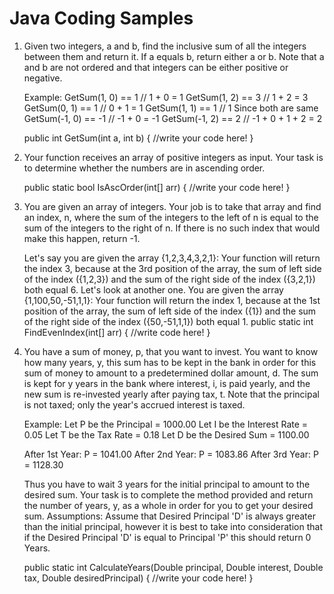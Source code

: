# Java Coding Samples


1.	Given two integers, a and b, find the inclusive sum of all the integers between them and return it. If a equals b, return either a or b. Note that a and b are not ordered and that integers can be either positive or negative. 
	
	Example:
	GetSum(1, 0) == 1   // 1 + 0 = 1
	GetSum(1, 2) == 3   // 1 + 2 = 3
	GetSum(0, 1) == 1   // 0 + 1 = 1
	GetSum(1, 1) == 1   // 1 Since both are same
	GetSum(-1, 0) == -1 // -1 + 0 = -1
	GetSum(-1, 2) == 2  // -1 + 0 + 1 + 2 = 2

	public int GetSum(int a, int b)
	{
		//write your code here!
	}


2.	Your function receives an array of positive integers as input. Your task is to determine whether the numbers are in ascending order.
	
	public static bool IsAscOrder(int[] arr)
	{
		//write your code here!
	}

3.	You are given an array of integers. Your job is to take that array and find an index, n, where the sum of the integers to the left of n is equal to the sum of the integers to the right of n. If there is no such index that would make this happen, return -1.
	
	Let's say you are given the array {1,2,3,4,3,2,1}:
	Your function will return the index 3, because at the 3rd position of the array, the sum of left side of the index ({1,2,3}) and the sum of the right side of the index 	({3,2,1}) both equal 6.
	Let's look at another one.
	You are given the array {1,100,50,-51,1,1}:
	Your function will return the index 1, because at the 1st position of the array, the sum of left side of the index ({1}) and the sum of the right side of the index 		({50,-51,1,1}) both equal 1.
	public static int FindEvenIndex(int[] arr)
	{
		//write code here!
	}

4.	You have a sum of money, p, that you want to invest. You want to know how many years, y, this sum has to be kept in the bank in order for this sum of money to amount to a predetermined dollar amount, d. The sum is kept for y years in the bank where interest, i, is paid yearly, and the new sum is re-invested yearly after paying tax, t. Note that the principal is not taxed; only the year's accrued interest is taxed.
	
	Example:
	Let P be the Principal = 1000.00
	Let I be the Interest Rate = 0.05
	Let T be the Tax Rate = 0.18
	Let D be the Desired Sum = 1100.00

	After 1st Year: P = 1041.00
	After 2nd Year: P = 1083.86
	After 3rd Year: P = 1128.30

	Thus you have to wait 3 years for the initial principal to amount to the desired sum.
	Your task is to complete the method provided and return the number of years, y, as a whole in order for you to get your desired sum.
	Assumptions: Assume that Desired Principal 'D' is always greater than the initial principal, however it is best to take into consideration that if the Desired Principal 'D' is equal to Principal 'P' this should return 0 Years.

	public static int CalculateYears(Double principal, Double interest, Double tax, Double desiredPrincipal)
	{
		//write your code here!
	}

